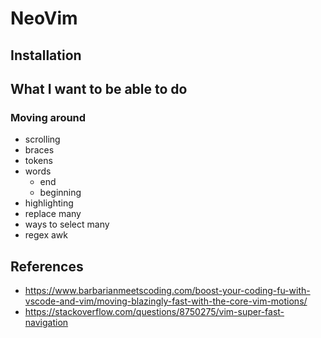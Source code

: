 # NeoVim

## Installation

## What I want to be able to do

### Moving around

- scrolling
- braces
- tokens
- words
  - end
  - beginning
- highlighting
- replace many
- ways to select many
- regex awk

## References

- https://www.barbarianmeetscoding.com/boost-your-coding-fu-with-vscode-and-vim/moving-blazingly-fast-with-the-core-vim-motions/
- https://stackoverflow.com/questions/8750275/vim-super-fast-navigation
